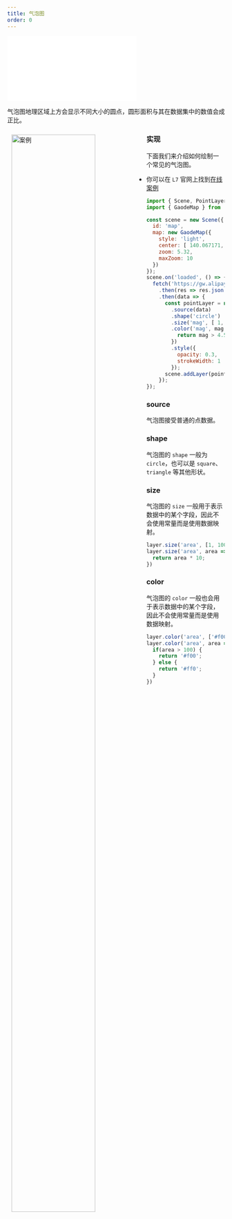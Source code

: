 ```yaml
---
title: 气泡图
order: 0
---
```

<embed src="@/docs/common/style.md"></embed>

气泡图地理区域上方会显示不同大小的圆点，圆形面积与其在数据集中的数值会成正比。

<div>
  <div style="width:60%;float:left; margin: 10px;">
    <img  width="80%" alt="案例" src='https://gw.alipayobjects.com/mdn/antv_site/afts/img/A*fNGiS7YI1tIAAAAAAAAAAABkARQnAQ'>
  </div>
</div>

### 实现

下面我们来介绍如何绘制一个常见的气泡图。

- 你可以在 `L7` 官网上找到[在线案例](/zh/examples/point/bubble/#point)

```javascript
import { Scene, PointLayer } from '@antv/l7';
import { GaodeMap } from '@antv/l7-maps';

const scene = new Scene({
  id: 'map',
  map: new GaodeMap({
    style: 'light',
    center: [ 140.067171, 36.26186 ],
    zoom: 5.32,
    maxZoom: 10
  })
});
scene.on('loaded', () => {
  fetch('https://gw.alipayobjects.com/os/basement_prod/d3564b06-670f-46ea-8edb-842f7010a7c6.json')
    .then(res => res.json())
    .then(data => {
      const pointLayer = new PointLayer({})
        .source(data)
        .shape('circle')
        .size('mag', [ 1, 25 ])
        .color('mag', mag => {
          return mag > 4.5 ? '#5B8FF9' : '#5CCEA1';
        })
        .style({
          opacity: 0.3,
          strokeWidth: 1
        });
      scene.addLayer(pointLayer);
    });
});
```

### source

气泡图接受普通的点数据。
### shape

气泡图的 `shape` 一般为 `circle`，也可以是 `square`、`triangle` 等其他形状。

### size

气泡图的 `size` 一般用于表示数据中的某个字段，因此不会使用常量而是使用数据映射。

```js
layer.size('area', [1, 100]); // 使用区间映射
layer.size('area', area => {  // 使用回调函数实现映射
  return area * 10;
})
```

### color

气泡图的 `color` 一般也会用于表示数据中的某个字段，因此不会使用常量而是使用数据映射。

```js
layer.color('area', ['#f00', '#ff0']); // 使用区间映射
layer.color('area', area => {  // 使用回调函数实现映射
  if(area > 100) {
    return '#f00';
  } else {
    return '#ff0';
  }
})
```